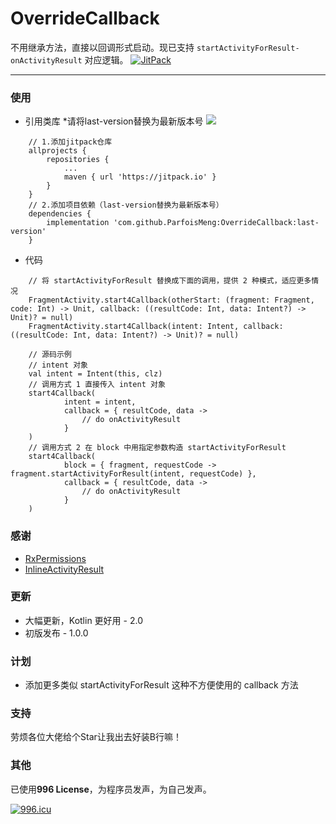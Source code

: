 # OverrideCallback
不用继承方法，直接以回调形式启动。现已支持 `startActivityForResult-onActivityResult` 对应逻辑。  [![JitPack](https://jitpack.io/v/ParfoisMeng/OverrideCallback.svg)](https://jitpack.io/#ParfoisMeng/OverrideCallback)

- - - - - 

### 使用
 - 引用类库 *请将last-version替换为最新版本号 [![](https://jitpack.io/v/ParfoisMeng/OverrideCallback.svg)](https://jitpack.io/#ParfoisMeng/OverrideCallback)
```
    // 1.添加jitpack仓库
    allprojects {
        repositories {
            ...
            maven { url 'https://jitpack.io' }
        }
    }
    // 2.添加项目依赖（last-version替换为最新版本号）
    dependencies {
        implementation 'com.github.ParfoisMeng:OverrideCallback:last-version'
    }
```

- 代码
```
    // 将 startActivityForResult 替换成下面的调用，提供 2 种模式，适应更多情况
    FragmentActivity.start4Callback(otherStart: (fragment: Fragment, code: Int) -> Unit, callback: ((resultCode: Int, data: Intent?) -> Unit)? = null)
    FragmentActivity.start4Callback(intent: Intent, callback: ((resultCode: Int, data: Intent?) -> Unit)? = null)

    // 源码示例
    // intent 对象
    val intent = Intent(this, clz)
    // 调用方式 1 直接传入 intent 对象
    start4Callback(
            intent = intent,
            callback = { resultCode, data ->
                // do onActivityResult
            }
    )
    // 调用方式 2 在 block 中用指定参数构造 startActivityForResult
    start4Callback(
            block = { fragment, requestCode -> fragment.startActivityForResult(intent, requestCode) },
            callback = { resultCode, data ->
                // do onActivityResult
            }
    )
```

### 感谢
- [RxPermissions](https://github.com/tbruyelle/RxPermissions)
- [InlineActivityResult](https://github.com/florent37/InlineActivityResult)

### 更新
* 大幅更新，Kotlin 更好用 - 2.0
* 初版发布 - 1.0.0

### 计划
* 添加更多类似 startActivityForResult 这种不方便使用的 callback 方法

### 支持
劳烦各位大佬给个Star让我出去好装B行嘛！

### 其他
已使用<b>996 License</b>，为程序员发声，为自己发声。

[![996.icu](https://img.shields.io/badge/link-996.icu-red.svg)](https://996.icu)

